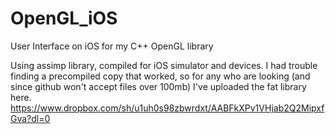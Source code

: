 # OpenGL_iOS
User Interface on iOS for my C++ OpenGL library 

Using assimp library, compiled for iOS simulator and devices.
I had trouble finding a precompiled copy that worked, so for any who are looking (and since github won't accept files over 100mb) I've uploaded the fat library here.
https://www.dropbox.com/sh/u1uh0s98zbwrdxt/AABFkXPv1VHjab2Q2MipxfGva?dl=0
